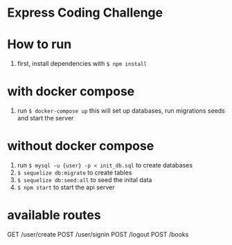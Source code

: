 # Express Coding Challenge

# How to run
1. first, install dependencies with ``$ npm install``
# with docker compose
1. run ``$ docker-compose up``
this will set up databases, run migrations seeds and start the server

# without docker compose
1. run ``$ mysql -u {user} -p < init_db.sql`` to create databases
2. ``$ sequelize db:migrate`` to create tables
3. ``$ sequelize db:seed:all`` to seed the inital data
4. ``$ npm start`` to start the api server

# available routes
GET /user/create
POST /user/signin
POST /logout
POST /books



